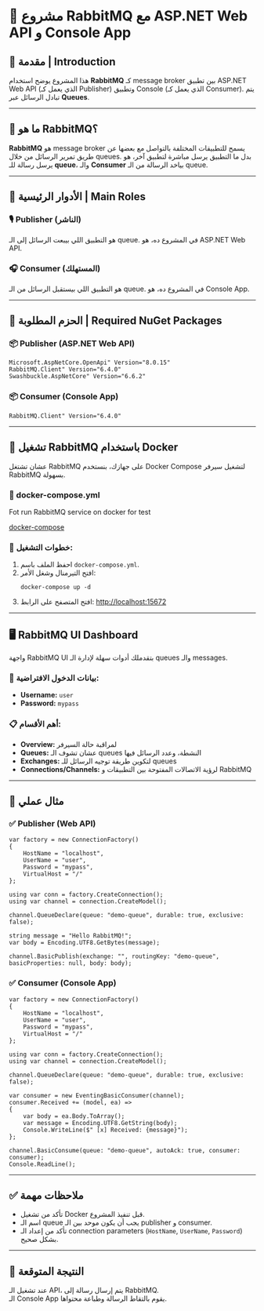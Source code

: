 
# 🐇 مشروع RabbitMQ مع ASP.NET Web API و Console App

## 📝 مقدمة | Introduction

هذا المشروع يوضح استخدام **RabbitMQ** كـ message broker بين تطبيق ASP.NET Web API (الذي يعمل كـ Publisher) وتطبيق Console (الذي يعمل كـ Consumer). يتم تبادل الرسائل عبر **Queues**.

---

## 🧠 ما هو RabbitMQ؟

**RabbitMQ** هو message broker يسمح للتطبيقات المختلفة بالتواصل مع بعضها عن طريق تمرير الرسائل من خلال queues. بدل ما التطبيق يرسل مباشرة لتطبيق آخر، هو يرسل رسالة للـ **queue**، والـ **Consumer** بياخد الرسالة من الـ queue.

---

## 🧭 الأدوار الرئيسية | Main Roles

### 🎙️ Publisher (الناشر)
هو التطبيق اللي بيبعت الرسائل إلى الـ queue. في المشروع ده، هو ASP.NET Web API.

### 🎧 Consumer (المستهلك)
هو التطبيق اللي بيستقبل الرسائل من الـ queue. في المشروع ده، هو Console App.

---

## 🧰 الحزم المطلوبة | Required NuGet Packages

### 📦 Publisher (ASP.NET Web API)

```
Microsoft.AspNetCore.OpenApi" Version="8.0.15"
RabbitMQ.Client" Version="6.4.0"
Swashbuckle.AspNetCore" Version="6.6.2"
```

### 📦 Consumer (Console App)

```
RabbitMQ.Client" Version="6.4.0"
```

---

## 🐳 تشغيل RabbitMQ باستخدام Docker

عشان تشتغل RabbitMQ على جهازك، بنستخدم Docker Compose لتشغيل سيرفر RabbitMQ بسهولة.

### 📄 docker-compose.yml

Fot run RabbitMQ service on docker for test

[docker-compose](./docker-compose.yml)


### 🚀 خطوات التشغيل:

1. احفظ الملف باسم `docker-compose.yml`.
2. افتح التيرمنال وشغل الأمر:
   ```
   docker-compose up -d
   ```
3. افتح المتصفح على الرابط:
   [http://localhost:15672](http://localhost:15672)

---

## 🖥️ RabbitMQ UI Dashboard

واجهة RabbitMQ UI بتقدملك أدوات سهلة لإدارة الـ queues والـ messages.

### 🔐 بيانات الدخول الافتراضية:

- **Username:** `user`
- **Password:** `mypass`

### 📋 أهم الأقسام:

- **Overview:** لمراقبة حالة السيرفر
- **Queues:** عشان تشوف الـ queues النشطة، وعدد الرسائل فيها
- **Exchanges:** لتكوين طريقة توجيه الرسائل للـ queues
- **Connections/Channels:** لرؤية الاتصالات المفتوحة بين التطبيقات و RabbitMQ

---

## 🧪 مثال عملي

### ✅ Publisher (Web API)

```
var factory = new ConnectionFactory()
{ 
    HostName = "localhost",
    UserName = "user",
    Password = "mypass",
    VirtualHost = "/" 
};

using var conn = factory.CreateConnection();
using var channel = connection.CreateModel();

channel.QueueDeclare(queue: "demo-queue", durable: true, exclusive: false);

string message = "Hello RabbitMQ!";
var body = Encoding.UTF8.GetBytes(message);

channel.BasicPublish(exchange: "", routingKey: "demo-queue", basicProperties: null, body: body);
```

### ✅ Consumer (Console App)

```
var factory = new ConnectionFactory()
{ 
    HostName = "localhost",
    UserName = "user",
    Password = "mypass",
    VirtualHost = "/" 
};

using var conn = factory.CreateConnection();
using var channel = connection.CreateModel();

channel.QueueDeclare(queue: "demo-queue", durable: true, exclusive: false);

var consumer = new EventingBasicConsumer(channel);
consumer.Received += (model, ea) =>
{
    var body = ea.Body.ToArray();
    var message = Encoding.UTF8.GetString(body);
    Console.WriteLine($" [x] Received: {message}");
};

channel.BasicConsume(queue: "demo-queue", autoAck: true, consumer: consumer);
Console.ReadLine();
```

---

## ✅ ملاحظات مهمة

- تأكد من تشغيل Docker قبل تنفيذ المشروع.
- اسم الـ queue يجب أن يكون موحد بين الـ publisher و consumer.
- تأكد من إعداد الـ connection parameters (`HostName`, `UserName`, `Password`) بشكل صحيح.

---

## 🏁 النتيجة المتوقعة

عند تشغيل الـ API، يتم إرسال رسالة إلى RabbitMQ.  
الـ Console App يقوم بالتقاط الرسالة وطباعة محتواها.
